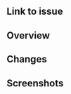 ## Link to issue

<!-- Link to GitHub issue -->

## Overview

<!-- High level overview of changes made and why you are making them. -->

## Changes

<!-- Describe your changes in detail. -->

## Screenshots

<!-- Would including screenshots be helpful to the reviewer? -->
